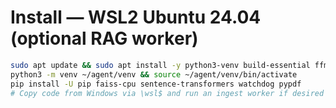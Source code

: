 
# Install — WSL2 Ubuntu 24.04 (optional RAG worker)
```bash
sudo apt update && sudo apt install -y python3-venv build-essential ffmpeg tesseract-ocr tesseract-ocr-eng tesseract-ocr-fas
python3 -m venv ~/agent/venv && source ~/agent/venv/bin/activate
pip install -U pip faiss-cpu sentence-transformers watchdog pypdf
# Copy code from Windows via \wsl$ and run an ingest worker if desired
```
